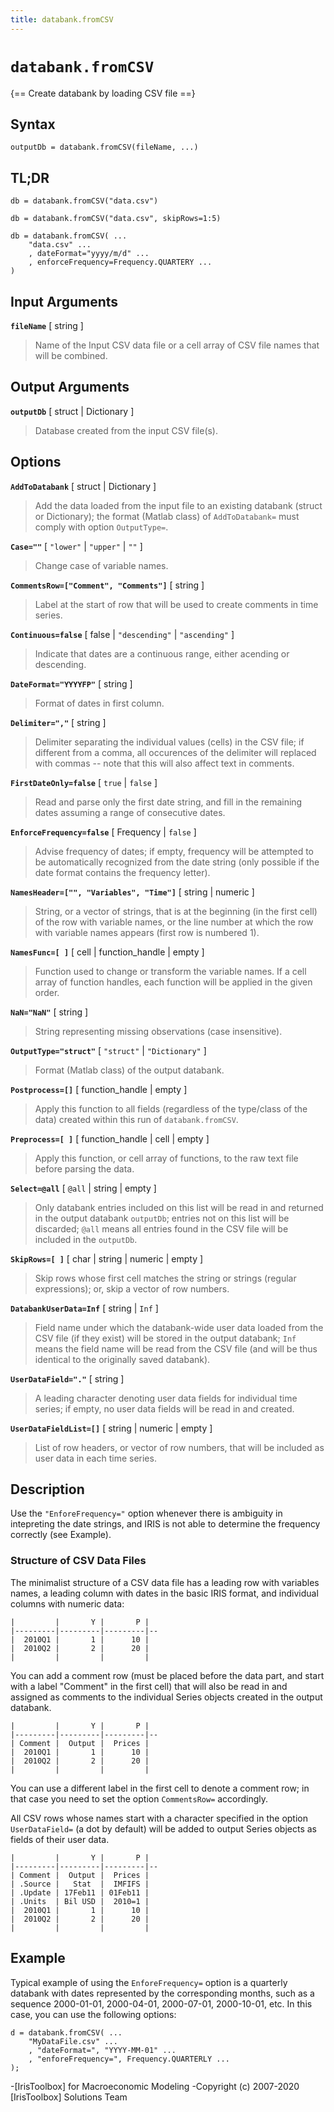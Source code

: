 ```yaml
---
title: databank.fromCSV
---
```


# `databank.fromCSV`

{== Create databank by loading CSV file ==}


## Syntax

    outputDb = databank.fromCSV(fileName, ...)


## TL;DR

    db = databank.fromCSV("data.csv")

    db = databank.fromCSV("data.csv", skipRows=1:5)

    db = databank.fromCSV( ...
        "data.csv" ...
        , dateFormat="yyyy/m/d" ...
        , enforceFrequency=Frequency.QUARTERY ...
    )


## Input Arguments 


__`fileName`__ [ string ] 
>
> Name of the Input CSV data file or a cell array of CSV file names that
> will be combined.
> 

## Output Arguments 


__`outputDb`__ [ struct | Dictionary ]
>
> Database created from the input CSV file(s).
> 

## Options 


__`AddToDatabank`__ [ struct | Dictionary ]
>
> Add the data loaded from the input file to an existing databank (struct
> or Dictionary); the format (Matlab class) of `AddToDatabank=` must comply
> with option `OutputType=`.
> 

__`Case=""`__ [ `"lower"` | `"upper"` | `""` ] 
>
> Change case of variable names.
> 

__`CommentsRow=["Comment", "Comments"]`__ [ string ] 
>
> Label at the start of row that will be used to create comments in time
> series.
> 

__`Continuous=false`__ [ false | `"descending"` | `"ascending"` ]
>
> Indicate that dates are a continuous range, either acending or
> descending.
> 

__`DateFormat="YYYYFP"`__ [ string ] 
>
> Format of dates in first column.
> 

__`Delimiter=","`__ [ string ] 
>
> Delimiter separating the individual values (cells) in the CSV file; if
> different from a comma, all occurences of the delimiter will replaced
> with commas -- note that this will also affect text in comments.
> 

__`FirstDateOnly=false`__ [ `true` | `false` ] 
>
> Read and parse only the first date string, and fill in the remaining
> dates assuming a range of consecutive dates.
> 

__`EnforceFrequency=false`__ [ Frequency | `false` ]
>
> Advise frequency of dates; if empty, frequency will be attempted to be automatically
> recognized from the date string (only possible if the date format
> contains the frequency letter).
> 

__`NamesHeader=["", "Variables", "Time"]`__ [ string | numeric ] 
>
> String, or a vector of strings, that is at the beginning
> (in the first cell) of the row with variable names, or the line number at
> which the row with variable names appears (first row is numbered 1).
> 

__`NamesFunc=[ ]`__ [ cell | function_handle | empty ] 
>
> Function used to change or transform the variable names. If a cell array
> of function handles, each function will be applied in the given order.
> 

__`NaN="NaN"`__ [ string ] 
>
> String representing missing observations (case insensitive).
> 

__`OutputType="struct"`__ [ `"struct"` | `"Dictionary"` ]
>
> Format (Matlab class) of the output databank.
> 

__`Postprocess=[]`__ [ function_handle | empty ]
>
> Apply this function to all fields (regardless of the type/class of the
> data) created within this run of `databank.fromCSV`.
>

__`Preprocess=[ ]`__ [ function_handle | cell | empty ] 
>
> Apply this function, or cell array of functions, to the raw text file
> before parsing the data.
> 

__`Select=@all`__ [ `@all` | string | empty ] 
>
> Only databank entries included on this list will be read in and returned
> in the output databank `outputDb`; entries not on this list will be
> discarded; `@all` means all entries found in the CSV file will be
> included in the `outputDb`.
> 

__`SkipRows=[ ]`__ [ char | string | numeric | empty ] 
>
> Skip rows whose first cell matches the string or strings (regular
> expressions); or, skip a vector of row numbers.
> 

__`DatabankUserData=Inf`__ [ string | `Inf` ] 
>
> Field name under which the databank-wide user data loaded from the CSV
> file (if they exist) will be stored in the output databank; `Inf` means
> the field name will be read from the CSV file (and will be thus identical
> to the originally saved databank).
> 

__`UserDataField="."`__ [ string ] 
>
> A leading character denoting user data fields for individual time series;
> if empty, no user data fields will be read in and created.
> 

__`UserDataFieldList=[]`__ [ string | numeric | empty ] 
>
> List of row headers, or vector of row numbers, that will be included as
> user data in each time series.
> 

## Description 

Use the `"EnforeFrequency="` option whenever there is ambiguity in intepreting
the date strings, and IRIS is not able to determine the frequency
correctly (see Example).


### Structure of CSV Data Files

The minimalist structure of a CSV data file has a leading row with
variables names, a leading column with dates in the basic IRIS format, 
and individual columns with numeric data:

    |         |       Y |       P |
    |---------|---------|---------|--
    |  2010Q1 |       1 |      10 |
    |  2010Q2 |       2 |      20 |
    |         |         |         |

You can add a comment row (must be placed before the data part, and start
with a label "Comment" in the first cell) that will also be read in and
assigned as comments to the individual Series objects created in the
output databank.

    |         |       Y |       P |
    |---------|---------|---------|--
    | Comment |  Output |  Prices |
    |  2010Q1 |       1 |      10 |
    |  2010Q2 |       2 |      20 |
    |         |         |         |

You can use a different label in the first cell to denote a comment row;
in that case you need to set the option `CommentsRow=` accordingly.

All CSV rows whose names start with a character specified in the option
`UserDataField=` (a dot by default) will be added to output Series
objects as fields of their user data.

    |         |       Y |       P |
    |---------|---------|---------|--
    | Comment |  Output |  Prices |
    | .Source |   Stat  |  IMFIFS |
    | .Update | 17Feb11 | 01Feb11 |
    | .Units  | Bil USD |  2010=1 |
    |  2010Q1 |       1 |      10 |
    |  2010Q2 |       2 |      20 |
    |         |         |         |


## Example 


Typical example of using the `EnforeFrequency=` option is a quarterly
databank with dates represented by the corresponding months, such as a
sequence 2000-01-01, 2000-04-01, 2000-07-01, 2000-10-01, etc. In this
case, you can use the following options:

    d = databank.fromCSV( ...
        "MyDataFile.csv" ...
        , "dateFormat=", "YYYY-MM-01" ...
        , "enforeFrequency=", Frequency.QUARTERLY ...
    );



-[IrisToolbox] for Macroeconomic Modeling
-Copyright (c) 2007-2020 [IrisToolbox] Solutions Team

